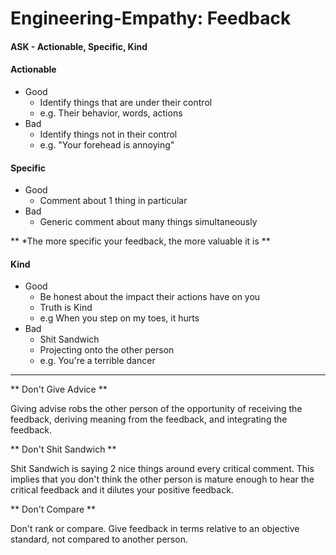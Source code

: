 # Engineering-Empathy: Feedback

#### ASK - Actionable, Specific, Kind

#### Actionable
* Good
  * Identify things that are under their control
  * e.g. Their behavior, words, actions
* Bad
    * Identify things not in their control
    * e.g. "Your forehead is annoying"

#### Specific
  * Good
    * Comment about 1 thing in particular
  * Bad
    * Generic comment about many things simultaneously

** *The more specific your feedback, the more valuable it is **

#### Kind
  * Good
    * Be honest about the impact their actions have on you
    * Truth is Kind
    * e.g When you step on my toes, it hurts
  * Bad
    * Shit Sandwich
    * Projecting onto the other person
    * e.g. You're a terrible dancer

********************************************************************

** Don't Give Advice **

Giving advise robs the other person of the opportunity of receiving the feedback, deriving meaning from the feedback, and integrating the feedback.

** Don't Shit Sandwich **

Shit Sandwich is saying 2 nice things around every critical comment. This implies that you don't think the other person is mature enough to hear the critical feedback and it dilutes your positive feedback.

** Don't Compare **

Don't rank or compare. Give feedback in terms relative to an objective standard, not compared to another person.
